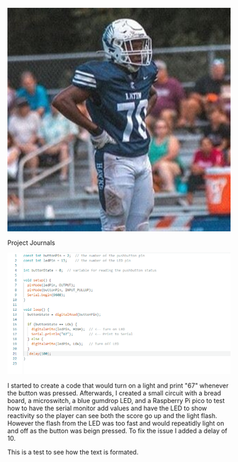 ![Trent Barber](TrentBarberFootball.jpg)

Project Journals 

![9/16/25](67button91625.png)

I started to create a code that would turn on a light and print "67" whenever the button was pressed.
 Afterwards, I created a small circuit with a bread board, a microswitch, a blue gumdrop LED, and a Raspberry Pi pico to test
 how to have the serial monitor add values and have the LED to show reactivity so the player can see both the score go up and the light flash. However the flash from the LED was too fast and would repeatidly light on and off as the button was beign pressed. To fix the issue I added a delay of 10.

This is a test to see how the text is formated.